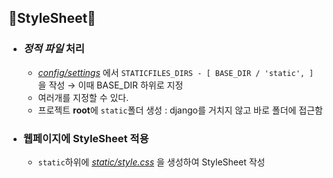 ## 💫StyleSheet💫
- ### *정적 파일* 처리
  - *[config/settings](./config/settings.py)* 에서 `STATICFILES_DIRS - [
    BASE_DIR / 'static',
]` 을 작성 → 이때 BASE_DIR 하위로 지정
  - 여러개를 지정할 수 있다.
  - 프로젝트 **root**에 `static`폴더 생성 : django를 거치지 않고 바로 폴더에 접근함
- ### 웹페이지에 **StyleSheet** 적용
  - `static`하위에 *[static/style.css](./static/style.css)* 을 생성하여 StyleSheet 작성